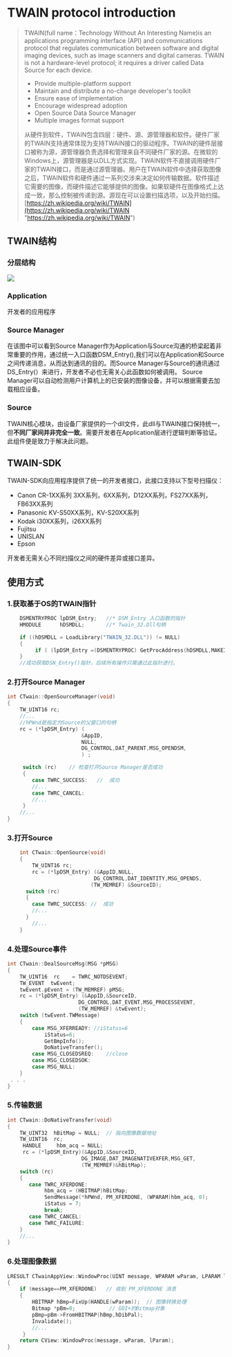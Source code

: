 TWAIN protocol introduction
====

> TWAIN(full name：Technology Without An Interesting Name)is an applications programming interface (API) and communications protocol that regulates communication between software and digital imaging devices, such as image scanners and digital cameras.
TWAIN is not a hardware-level protocol; it requires a driver called Data Source for each device.
> - Provide multiple-platform support
> - Maintain and distribute a no-charge developer's toolkit
> - Ensure ease of implementation
> - Encourage widespread adoption
> - Open Source Data Source Manager
> - Multiple images format support
>
> 从硬件到软件，TWAIN包含四层：硬件、源、源管理器和软件。硬件厂家的TWAIN支持通常体现为支持TWAIN接口的驱动程序。TWAIN的硬件层接口被称为源，源管理器负责选择和管理来自不同硬件厂家的源。在微软的Windows上，源管理器是以DLL方式实现。TWAIN软件不直接调用硬件厂家的TWAIN接口，而是通过源管理器。用户在TWAIN软件中选择获取图像之后，TWAIN软件和硬件通过一系列交涉来决定如何传输数据。软件描述它需要的图像，而硬件描述它能够提供的图像。如果软硬件在图像格式上达成一致，那么控制被传递到源。源现在可以设置扫描选项，以及开始扫描。
> [https://zh.wikipedia.org/wiki/TWAIN](https://zh.wikipedia.org/wiki/TWAIN "https://zh.wikipedia.org/wiki/TWAIN")

## TWAIN结构

### 分层结构
![](https://github.com/mrlitong/TWAIN-SDK/blob/master/source/twain_layout.jpg)

### Application
开发者的应用程序

### Source Manager
在该图中可以看到Source Manager作为Application与Source沟通的桥梁起着非常重要的作用，通过统一入口函数DSM_Entry(),我们可以在Application和Source之间传递消息，从而达到通讯的目的。而Source Manager与Source的通讯通过DS_Entry(）来进行，开发者不必也无需关心此函数如何被调用。
Source Manager可以自动检测用户计算机上的已安装的图像设备，并可以根据需要去加载相应设备。

### Source
TWAIN核心模块，由设备厂家提供的一个dll文件，此dll与TWAIN接口保持统一，但**不同厂家间并非完全一致**。需要开发者在Application层进行逻辑判断等验证。此组件便是致力于解决此问题。

## TWAIN-SDK

TWAIN-SDK向应用程序提供了统一的开发者接口，此接口支持以下型号扫描仪：
- Canon CR-1XX系列 3XX系列，6XX系列，D12XX系列，FS27XX系列，FB63XX系列
- Panasonic KV-S50XX系列，KV-S20XX系列
- Kodak i30XX系列，i26XX系列
- Fujitsu
- UNISLAN
- Epson

开发者无需关心不同扫描仪之间的硬件差异或接口差异。


## **使用方式**

### 1.获取基于OS的TWAIN指针

```C
	DSMENTRYPROC lpDSM_Entry;   //* DSM_Entry 入口函数的指针
	HMODULE      hDSMDLL;       //* Twain_32.Dll句柄

	if ((hDSMDLL = LoadLibrary("TWAIN_32.DLL")) != NULL)
	{
		 if ( (lpDSM_Entry =(DSMENTRYPROC) GetProcAddress(hDSMDLL,MAKEINTRESOURCE(1)))!=NULL)
	}
	//成功获取DSN_Entry()指针，后续所有操作只需通过此指针进行。
```

### 2.打开Source Manager

```C
int CTwain::OpenSourceManager(void)
{
	TW_UINT16 rc;
	//...
 	//hPWnd是指定为Source的父窗口的句柄
    rc = (*lpDSM_Entry) (
						&AppID, 
						NULL, 
						DG_CONTROL,DAT_PARENT,MSG_OPENDSM,                              (TW_MEMREF) & (*hPWnd)
						) ; 

     switch (rc)    // 检查打开Source Manager是否成功
     {
     	case TWRC_SUCCESS:   //  成功
        //...
     	case TWRC_CANCEL:
    	//...
     }
	//...
}
```

### 3.打开Source

```C
	int CTwain::OpenSource(void)
	{
	    TW_UINT16 rc;
	    rc = (*lpDSM_Entry) (&AppID,NULL,
	                        DG_CONTROL,DAT_IDENTITY,MSG_OPENDS,
	                       (TW_MEMREF) &SourceID);
	  switch (rc)
	  {
	  	case TWRC_SUCCESS: //  成功
	    //...
	  }
	    //...
	}
```

### 4.处理Source事件

```C
int CTwain::DealSourceMsg(MSG *pMSG)
{
    TW_UINT16  rc    = TWRC_NOTDSEVENT;
    TW_EVENT  twEvent;
    twEvent.pEvent = (TW_MEMREF) pMSG;
    rc = (*lpDSM_Entry) (&AppID,&SourceID,
                       DG_CONTROL,DAT_EVENT,MSG_PROCESSEVENT,
                       (TW_MEMREF) &twEvent);
    switch (twEvent.TWMessage)
    {
	    case MSG_XFERREADY:	//iStatus=6
	        iStatus=6;
	        GetBmpInfo();
	        DoNativeTransfer();
	    case MSG_CLOSEDSREQ:	//close
	    case MSG_CLOSEDSOK: 
	    case MSG_NULL:
    }  
 . . .
}
```

### 5.传输数据

```C
int CTwain::DoNativeTransfer(void)
{
    TW_UINT32  hBitMap = NULL;  // 指向图像数据地址
    TW_UINT16  rc;
     HANDLE     hbm_acq = NULL;
     rc = (*lpDSM_Entry)(&AppID,&SourceID,
                        DG_IMAGE,DAT_IMAGENATIVEXFER,MSG_GET,
                        (TW_MEMREF)&hBitMap);
    switch (rc)
    {
	   case TWRC_XFERDONE:
	        hbm_acq = (HBITMAP)hBitMap;
	        SendMessage(*hPWnd, PM_XFERDONE, (WPARAM)hbm_acq, 0);
	        iStatus = 7;
			break;
	   case TWRC_CANCEL:
	   case TWRC_FAILURE:
    }
    //...
}
```

### 6.处理图像数据

```C
LRESULT CTwainAppView::WindowProc(UINT message, WPARAM wParam, LPARAM lParam)
{
    if (message==PM_XFERDONE)   // 收到 PM_XFERDONE 消息
	{
	    HBITMAP hBmp=FixUp(HANDLE(wParam));  // 图像转换处理
	    Bitmap *pBm=0;           // GDI+的Bitmap对象
	    pBmp=pBm->FromHBITMAP(hBmp,hDibPal);
	    Invalidate();
   		//...
     }
    return CView::WindowProc(message, wParam, lParam);
}
```
